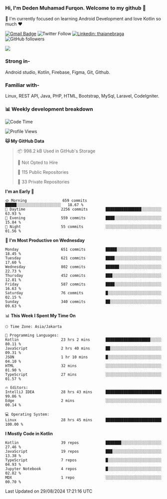 ### Hi, I'm Deden Muhamad Furqon. Welcome to my github 👋

<!--
**furqoncreative/furqoncreative** is a ✨ _special_ ✨ repository because its `README.md` (this file) appears on your GitHub profile.

Here are some ideas to get you started:

- 🔭 I’m currently working on ...
- 👯 I’m looking to collaborate on ...
- 🤔 I’m looking for help with ...
- 💬 Ask me about ...
- 📫 How to reach me: ...
- 😄 Pronouns: ...
- ⚡ Fun fact: ...
-->

  🌱 I'm currently focused on learning Android Development and love Kotlin so much ❤ 

[![Gmail Badge](https://img.shields.io/badge/-furqoncreative24@gmail.com-c14438?style=flat-square&logo=Gmail&logoColor=white&link=mailto:furqoncreative24@gmail.com)](mailto:furqoncreative24@gmail.com)
![Twitter Follow](https://img.shields.io/twitter/follow/furqoncreative?label=Follow)
[![Linkedin: thaianebraga](https://img.shields.io/badge/-Deden_Muhamad_Furqon-blue?style=flat-square&logo=Linkedin&logoColor=white&link=https://www.linkedin.com/in/anmol-p-singh/)](https://www.linkedin.com/in/furqoncreative/)
![GitHub followers](https://img.shields.io/github/followers/furqoncreative?label=Follow&style=social)

<img src="https://github-readme-stats.sera5-dev.vercel.app/api?username=furqoncreative&hide=stars&show_icons=true&count_private=true&include_all_commits=true&title_color=#008080&icon_color=#008080&hide_border=true" width="">

### Strong in-

Android studio, Kotlin, Firebase, Figma, Git, Github.

### Familiar with-
Linux, REST API, Java, PHP, HTML, Bootstrap, MySql, Laravel, CodeIgniter.

### 📊 Weekly development breakdown

<!--START_SECTION:waka-->
![Code Time](http://img.shields.io/badge/Code%20Time-2%2C621%20hrs%2043%20mins-blue)

![Profile Views](http://img.shields.io/badge/Profile%20Views-0-blue)

**🐱 My GitHub Data** 

> 📦 998.2 kB Used in GitHub's Storage 
 > 
> 🚫 Not Opted to Hire
 > 
> 📜 115 Public Repositories 
 > 
> 🔑 33 Private Repositories 
 > 
**I'm an Early 🐤** 

```text
🌞 Morning                659 commits         █████░░░░░░░░░░░░░░░░░░░░   18.67 % 
🌆 Daytime                2256 commits        ████████████████░░░░░░░░░   63.93 % 
🌃 Evening                559 commits         ████░░░░░░░░░░░░░░░░░░░░░   15.84 % 
🌙 Night                  55 commits          ░░░░░░░░░░░░░░░░░░░░░░░░░   01.56 % 
```
📅 **I'm Most Productive on Wednesday** 

```text
Monday                   651 commits         █████░░░░░░░░░░░░░░░░░░░░   18.45 % 
Tuesday                  621 commits         ████░░░░░░░░░░░░░░░░░░░░░   17.60 % 
Wednesday                802 commits         ██████░░░░░░░░░░░░░░░░░░░   22.73 % 
Thursday                 452 commits         ███░░░░░░░░░░░░░░░░░░░░░░   12.81 % 
Friday                   587 commits         ████░░░░░░░░░░░░░░░░░░░░░   16.63 % 
Saturday                 76 commits          █░░░░░░░░░░░░░░░░░░░░░░░░   02.15 % 
Sunday                   340 commits         ██░░░░░░░░░░░░░░░░░░░░░░░   09.63 % 
```


📊 **This Week I Spent My Time On** 

```text
🕑︎ Time Zone: Asia/Jakarta

💬 Programming Languages: 
Kotlin                   23 hrs 2 mins       ████████████████████░░░░░   80.11 % 
JavaScript               2 hrs 40 mins       ██░░░░░░░░░░░░░░░░░░░░░░░   09.31 % 
JSON                     1 hr 10 mins        █░░░░░░░░░░░░░░░░░░░░░░░░   04.10 % 
HTML                     32 mins             ░░░░░░░░░░░░░░░░░░░░░░░░░   01.90 % 
TypeScript               27 mins             ░░░░░░░░░░░░░░░░░░░░░░░░░   01.57 % 

🔥 Editors: 
IntelliJ IDEA            28 hrs 43 mins      █████████████████████████   99.86 % 
Edge                     2 mins              ░░░░░░░░░░░░░░░░░░░░░░░░░   00.14 % 

💻 Operating System: 
Linux                    28 hrs 45 mins      █████████████████████████   100.00 % 
```

**I Mostly Code in Kotlin** 

```text
Kotlin                   39 repos            ███████░░░░░░░░░░░░░░░░░░   27.46 % 
JavaScript               19 repos            ███░░░░░░░░░░░░░░░░░░░░░░   13.38 % 
TypeScript               7 repos             █░░░░░░░░░░░░░░░░░░░░░░░░   04.93 % 
Jupyter Notebook         4 repos             █░░░░░░░░░░░░░░░░░░░░░░░░   02.82 % 
MDX                      1 repo              ░░░░░░░░░░░░░░░░░░░░░░░░░   00.70 % 
```




 Last Updated on 29/08/2024 17:21:16 UTC
<!--END_SECTION:waka-->
